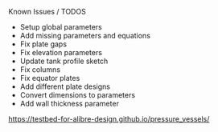 Known Issues / TODOS

- Setup global parameters
- Add missing parameters and equations
- Fix plate gaps
- Fix elevation parameters
- Update tank profile sketch
- Fix columns
- Fix equator plates
- Add different plate designs
- Convert dimensions to parameters
- Add wall thickness parameter


https://testbed-for-alibre-design.github.io/pressure_vessels/
